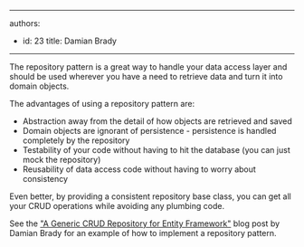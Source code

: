 

---
authors:
  - id: 23
    title: Damian Brady
---




<span class='intro'> <p>The repository pattern is a great way to handle your data access layer and should be used wherever you have a need to retrieve data and turn it into domain objects.</p> </span>

<p>The advantages of using a repository pattern are&#58;</p>
<ul><li>Abstraction away from the detail of how objects are retrieved and saved</li>
<li>Domain objects are ignorant of persistence - persistence is handled completely by the repository</li>
<li>Testability of your code without having to hit the database (you can just mock the repository)</li>
<li>Reusability of data access code without having to worry about consistency</li></ul>
<p>Even better, by providing a consistent repository base class, you can get all your CRUD operations while avoiding any plumbing code.</p>
<p>See&#160;the <a href="http&#58;//blog.damianbrady.com.au/2012/03/07/a-generic-crud-repository-for-entity-framework/">&quot;A Generic CRUD Repository for Entity Framework&quot;</a>&#160;blog post by Damian Brady for an example of how to implement a repository pattern.</p>


